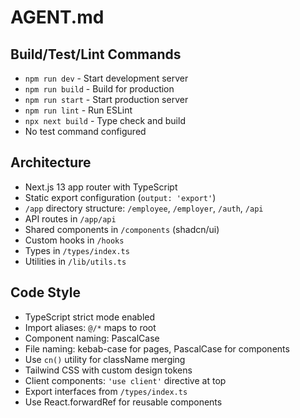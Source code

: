 # AGENT.md

## Build/Test/Lint Commands
- `npm run dev` - Start development server
- `npm run build` - Build for production
- `npm run start` - Start production server
- `npm run lint` - Run ESLint
- `npx next build` - Type check and build
- No test command configured

## Architecture
- Next.js 13 app router with TypeScript
- Static export configuration (`output: 'export'`)
- `/app` directory structure: `/employee`, `/employer`, `/auth`, `/api`
- API routes in `/app/api`
- Shared components in `/components` (shadcn/ui)
- Custom hooks in `/hooks`
- Types in `/types/index.ts`
- Utilities in `/lib/utils.ts`

## Code Style
- TypeScript strict mode enabled
- Import aliases: `@/*` maps to root
- Component naming: PascalCase
- File naming: kebab-case for pages, PascalCase for components
- Use `cn()` utility for className merging
- Tailwind CSS with custom design tokens
- Client components: `'use client'` directive at top
- Export interfaces from `/types/index.ts`
- Use React.forwardRef for reusable components
